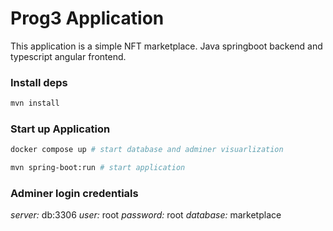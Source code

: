 # Prog3 Application

This application is a simple NFT marketplace. Java springboot backend and typescript angular frontend. 

### Install deps
```bash
mvn install
```

### Start up Application
```bash
docker compose up # start database and adminer visuarlization

mvn spring-boot:run # start application
```

### Adminer login credentials

*server:* db:3306
*user:* root
*password:* root
*database:* marketplace